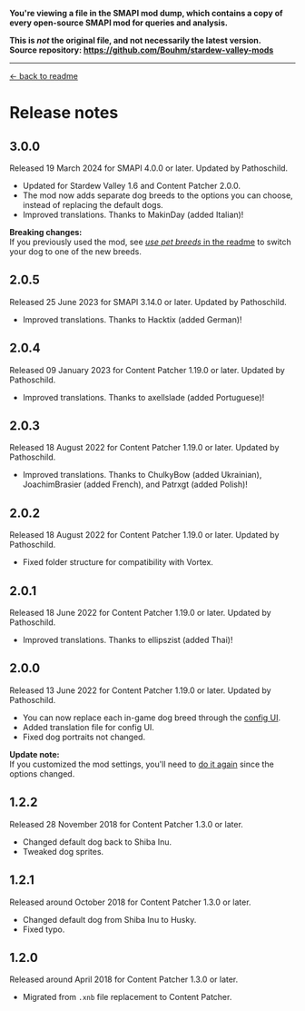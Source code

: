**You're viewing a file in the SMAPI mod dump, which contains a copy of every open-source SMAPI mod
for queries and analysis.**

**This is _not_ the original file, and not necessarily the latest version.**  
**Source repository: https://github.com/Bouhm/stardew-valley-mods**

----

﻿﻿[← back to readme](README.md)

# Release notes
## 3.0.0
Released 19 March 2024 for SMAPI 4.0.0 or later. Updated by Pathoschild.

* Updated for Stardew Valley 1.6 and Content Patcher 2.0.0.
* The mod now adds separate dog breeds to the options you can choose, instead of replacing the default dogs.
* Improved translations. Thanks to MakinDay (added Italian)!

**Breaking changes:**  
If you previously used the mod, see [_use pet breeds_ in the readme](README.md#use-dog-breeds) to switch your dog to
one of the new breeds.

## 2.0.5
Released 25 June 2023 for SMAPI 3.14.0 or later. Updated by Pathoschild.

* Improved translations. Thanks to Hacktix (added German)!

## 2.0.4
Released 09 January 2023 for Content Patcher 1.19.0 or later. Updated by Pathoschild.

* Improved translations. Thanks to axellslade (added Portuguese)!

## 2.0.3
Released 18 August 2022 for Content Patcher 1.19.0 or later. Updated by Pathoschild.

* Improved translations. Thanks to ChulkyBow (added Ukrainian), JoachimBrasier (added French), and Patrxgt (added Polish)!

## 2.0.2
Released 18 August 2022 for Content Patcher 1.19.0 or later. Updated by Pathoschild.

* Fixed folder structure for compatibility with Vortex.

## 2.0.1
Released 18 June 2022 for Content Patcher 1.19.0 or later. Updated by Pathoschild.

* Improved translations. Thanks to ellipszist (added Thai)!

## 2.0.0
Released 13 June 2022 for Content Patcher 1.19.0 or later. Updated by Pathoschild.

* You can now replace each in-game dog breed through the [config UI](README.md#configure).
* Added translation file for config UI.
* Fixed dog portraits not changed.

**Update note:**  
If you customized the mod settings, you'll need to [do it again](README.md#configure) since the
options changed.

## 1.2.2
Released 28 November 2018 for Content Patcher 1.3.0 or later.

* Changed default dog back to Shiba Inu.
* Tweaked dog sprites.

## 1.2.1
Released around October 2018 for Content Patcher 1.3.0 or later.

* Changed default dog from Shiba Inu to Husky.
* Fixed typo.

## 1.2.0
Released around April 2018 for Content Patcher 1.3.0 or later.

* Migrated from `.xnb` file replacement to Content Patcher.
